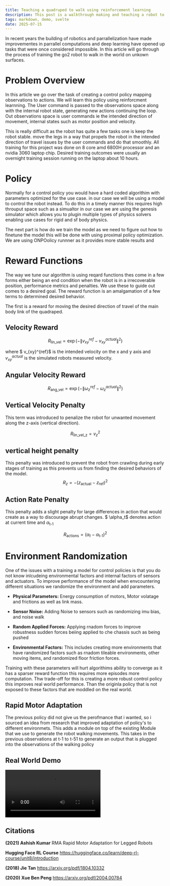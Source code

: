 ```yaml
---
title: Teaching a quadruped to walk using reinforcement learning
description: This post is a walkthrough making and teaching a robot to walk 
tags: markdown, demo, svelte
date: 2025-07-15
---
```

In recent years the building of robotics and parrallelization have made improvementes in parrallel computations and deep learning have opened up tasks that were once considered impossible. In this article will go through the process of training the go2 robot to walk in the world on unkown surfaces.

# Problem Overview
In this article we go over the task of  creating a control policy mapping observations to actions.  We will learn this policy using reinforcment learnning.  The User command is passed to the observations space along with the internal robot state, generating new actions continuing the loop. Out observations space is user commands ie the intended direction of movement, internal states such as motor position and velocity.

This is really difficult as the robot has quite a few tasks one is keep the robot stable. move the legs in a way that propels the robot in the intended direction of travel issues by the user commands and do that smoothly.  All training for this project was done on 8 core amd 6800H processor and an nvidia 3060 laptop chip. Desired training outcomes were usually an overnight training session running on the laptop about 10 hours.

# Policy
Normally for a control policy you would have a hard coded algorithim with parameters optimized for the use case. in our case we will be using a model to control the robot instead.  To do this in a timely manner this requires high throuput space such as a simualtor in our case we are using the genesis simulator which allows you to plugin multiple types of physics solvers enabling use cases for rigid and sf body physics.  

The next part is how do we train the model as we need to figure out how to finetune the model this will be done with using proximal policy optimization. We are using ONPOolicy runnner as it provides more stable results and 

# Reward Functions
The way we tune our algorithm is using reqard functions thes come in a few forms either being an end condition when the robot is in a irrecoverable position, performance metrics and penalties.  We use these to guide out comes to a desired goal. The reward function is an amalgamation of a few terms to determined desired behavior. 

The first is a reward for moving the desired direction of travel of the main body link of the quadraped.  

## Velocity Reward
$$
R_{\text{lin\_vel}} = \exp\left(-\left\| v_{xy}^{ref} - v_{xy}^{actual} \right\|^2\right)
$$

where $ v_{xy}^{ref}$ is the intended velocity on the x and y axis and $v_{xy}^{actual}$ is the simulated robots measured velocity.

## Angular Velocity Reward
$$
R_{\text{ang\_vel}} = \exp\left(-\left\| \omega_{z}^{ref} - \omega_{z}^{actual} \right\|^2\right)
$$


## Vertical Velocity Penalty
This term was introduced to penalize the robot for unwanted movement along the z-axis (vertical direction).

$$
R_{\text{lin\_vel\_z}} = v_{z}^2
$$

## vertical height penalty 
This penalty was introduced to prevent the robot from crawling during early stages of training as this prevents us from finding the desired behaviors of the model.
$$
R_z =  -(z_{\text{actual}} - z_{\text{ref}})^2
$$

## Action Rate Penalty
This penalty adds a slight penalty for large differences in action that would create as a way to discourage abrupt changes. $ \alpha_t$ denotes action at current time and  $\alpha_\text{t-1}$

$$
    R_{\text{actions}} =  (\alpha_{t} - \alpha_{\text{t-1}})^2
$$

# Environment Randomization 
One of the issues with a training a model for control policies is that you do not know inlcudeing environmental factors and internal factors of sensors and actuators. To improve performance of the model when envcountering different situations we randomize the environment and add parameters.

- **Physical Parameters:** Energy consumption of motors, Motor volatage and frictions as well as link mass.

- **Sensor Noise:**  Adding Noise to sensors such as randomizing imu bias, and noise walk 

- **Random Applied Forces:**  Applying rnadom forces to improve robustness sudden forces beiing applied to che chassis such as being pushed

- **Environmental Factors:** This includes creating more environments that have randomized factors such as rnadom tileable environments, other moving items, and randomized floor friction forces.

Training with these parameters will hurt algorithims ability to converge as it has a sparser reward function this requires more episodes more computation.  Thw trade-off for this is creating a more robust control policy this improves real world performance. Than the originla policy that is not exposed to these factors that are moddled on the real world.  


## Rapid Motor Adaptation
The previous policy did not give us the perofmance that i wanted, so i sourced an idea from research that improved adaptation of policy's to different environmets. This adds a module on top of the existing Module that we use to generate the robot walking movements. This takes in the previous observations at t-1 to t-51 to generate an output that is plugged into the observations of the walking policy

## Real World Demo
![Video](https://github.com/torn8to/portfolio/blob/master/src/content/blog/iamges/rl_locomotion/locomotion_real.mp4?raw=true)

## Citations
**(2021) Ashish Kumar**  RMA Rapid Motor Adaptation for Legged Robots

**Hugging Face RL Course** https://huggingface.co/learn/deep-rl-course/unit8/introduction

**(2018) Jie Tan** https://arxiv.org/pdf/1804.10332

**(2020) Xue Ben Peng** https://arxiv.org/pdf/2004.00784 
